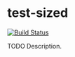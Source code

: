 # test-sized

[![Build Status](https://travis-ci.org/ocramz/test-sized.png)](https://travis-ci.org/ocramz/test-sized)

TODO Description.
